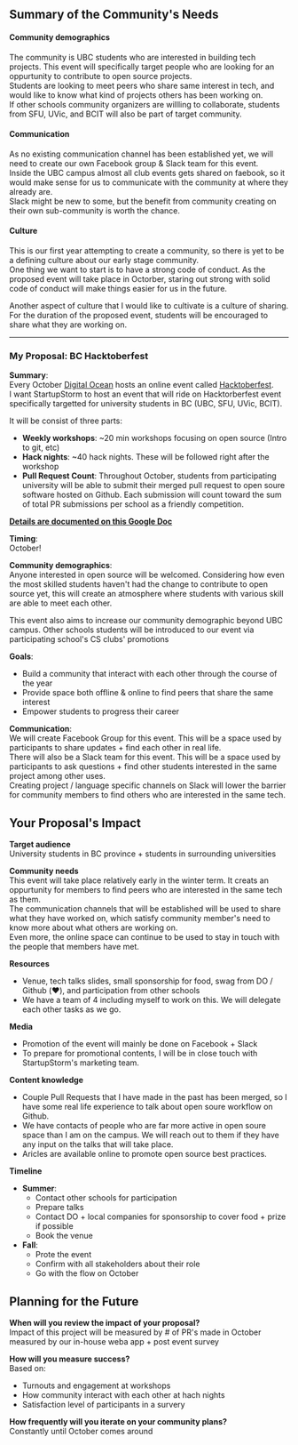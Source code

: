 ## Summary of the Community's Needs

#### Community demographics
The community is UBC students who are interested in building tech projects. This event will specifically target people who are looking for an oppurtunity to contribute to open source projects.  
Students are looking to meet peers who share same interest in tech, and would like to know what kind of projects others has been working on.  
If other schools community organizers are willling to collaborate, students from SFU, UVic, and BCIT will also be part of target community.  

#### Communication
As no existing communication channel has been established yet, we will need to create our own Facebook group & Slack team for this event.  
Inside the UBC campus almost all club events gets shared on faebook, so it would make sense for us to communicate with the community at where they already are.  
Slack might be new to some, but the benefit from community creating on their own sub-community is worth the chance.

#### Culture
This is our first year attempting to create a community, so there is yet to be a defining culture about our early stage community.  
One thing we want to start is to have a strong code of conduct. As the proposed event will take place in Octorber, staring out strong with solid code of conduct will make things easier for us in the future.  

Another aspect of culture that I would like to cultivate is a culture of sharing. For the duration of the proposed event, students will be encouraged to share what they are working on.

-----

### My Proposal: BC Hacktoberfest

**Summary**:  
Every October [Digital Ocean](http://digitalocean.com/) hosts an online event called [Hacktoberfest](https://hacktoberfest.digitalocean.com/).  
I want StartupStorm to host an event that will ride on Hacktorberfest event specifically targetted for university students in BC (UBC, SFU, UVic, BCIT).  

It will be consist of three parts:   
- **Weekly workshops**: ~20 min workshops focusing on open source (Intro to git, etc)
- **Hack nights**: ~40 hack nights. These will be followed right after the workshop
- **Pull Request Count**: Throughout October, students from participating university will be able to submit their merged pull request to open soure software hosted on Github. Each submission will count toward the sum of total PR submissions per school as a friendly competition.

[**Details are documented on this Google Doc**](https://docs.google.com/document/d/1hydlbXfqfDI462WjTDSwxq1tmhSfoyiNE5_ZdLNSk8E/edit?usp=sharing)

**Timing**:  
October!

**Community demographics**:  
Anyone interested in open source will be welcomed. Considering how even the most skilled students haven't had the change to contribute to open source yet, this will create an atmosphere where students with various skill are able to meet each other.

This event also aims to increase our community demographic beyond UBC campus. Other schools students will be introduced to our event via participating school's CS clubs' promotions

**Goals**:  
- Build a community that interact with each other through the course of the year
- Provide space both offline & online to find peers that share the same interest
- Empower students to progress their career

**Communication**:  
We will create Facebook Group for this event. This will be a space used by participants to share updates + find each other in real life.  
There will also be a Slack team for this event. This will be a space used by participants to ask questions + find other students interested in the same project among other uses.  
Creating project / language specific channels on Slack will lower the barrier for community members to find others who are interested in the same tech.

## Your Proposal's Impact

**Target audience**  
University students in BC province + students in surrounding universities

**Community needs**  
This event will take place relatively early in the winter term. It creats an oppurtunity for members to find peers who are interested in the same tech as them.  
The communication channels that will be established will be used to share what they have worked on, which satisfy community member's need to know more about what others are working on.  
Even more, the online space can continue to be used to stay in touch with the people that members have met.

**Resources**  
  - Venue, tech talks slides, small sponsorship for food, swag from DO / Github (:heart:), and participation from other schools
  - We have a team of 4 including myself to work on this. We will delegate each other tasks as we go.

**Media**  
  - Promotion of the event will mainly be done on Facebook + Slack
  - To prepare for promotional contents, I will be in close touch with StartupStorm's marketing team.

**Content knowledge**  
  - Couple Pull Requests that I have made in the past has been merged, so I have some real life experience to talk about open soure workflow on Github. 
  - We have contacts of people who are far more active in open soure space than I am on the campus. We will reach out to them if they have any input on the talks that will take place.
  - Aricles are available online to promote open source best practices.

**Timeline**  
  - **Summer**: 
    - Contact other schools for participation
    - Prepare talks
    - Contact DO + local companies for sponsorship to cover food + prize if possible
    - Book the venue
  - **Fall**:
    - Prote the event
    - Confirm with all stakeholders about their role
    - Go with the flow on October

## Planning for the Future

**When will you review the impact of your proposal?**  
Impact of this project will be measured by # of PR's made in October measured by our in-house weba app + post event survey

**How will you measure success?**  
Based on:
- Turnouts and engagement at workshops
- How community interact with each other at hach nights
- Satisfaction level of participants in a survery

**How frequently will you iterate on your community plans?**  
Constantly until October comes around
